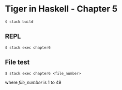 # Tiger in Haskell - Chapter 5

```command
$ stack build
```

## REPL
```command
$ stack exec chapter6
```

## File test
```command
$ stack exec chapter6 <file_number>
```
where *file_number* is 1 to 49